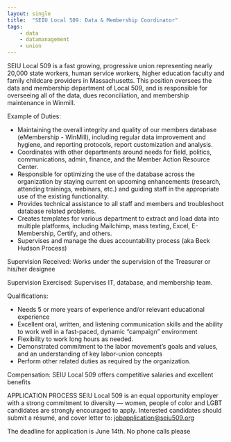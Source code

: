 ```yaml
---
layout: single
title:  "SEIU Local 509: Data & Membership Coordinator"
tags: 
    - data
    - datamanagement
    - union
---
```


SEIU Local 509 is a fast growing, progressive union representing nearly 20,000 state workers, human service workers, higher education faculty and family childcare providers in Massachusetts. This position oversees the data and membership department of Local 509, and is responsible for overseeing all of the data, dues reconciliation, and membership maintenance in Winmill. 

Example of Duties:
* Maintaining the overall integrity and quality of our members database (eMembership - WinMill), including regular data improvement and hygiene, and reporting protocols, report customization and analysis.   
* Coordinates with other departments around needs for field, politics, communications, admin, finance, and the Member Action Resource Center.
* Responsible for optimizing the use of the database across the organization by staying current on upcoming enhancements (research, attending trainings, webinars, etc.) and guiding staff in the appropriate use of the existing functionality. 
* Provides technical assistance to all staff and members and troubleshoot database related problems. 
* Creates templates for various department to extract and load data into multiple platforms, including Mailchimp, mass texting, Excel, E-Membership, Certify, and others.
* Supervises and manage the dues accountability process (aka Beck Hudson Process)

Supervision Received:
Works under the supervision of the Treasurer or his/her designee

Supervision Exercised:
Supervises IT, database, and membership team.

Qualifications:
* Needs 5 or more years of experience and/or relevant educational experience
* Excellent oral, written, and listening communication skills and the ability to work well in a fast-paced, dynamic “campaign” environment
* Flexibility to work long hours as needed.
* Demonstrated commitment to the labor movement’s goals and values, and an understanding of key labor-union concepts
* Perform other related duties as required by the organization.

Compensation:
SEIU Local 509 offers competitive salaries and excellent benefits

APPLICATION PROCESS
SEIU Local 509 is an equal opportunity employer with a strong commitment to diversity — women, people of color and LGBT candidates are strongly encouraged to apply. Interested candidates should submit a résumé, and cover letter to: jobapplication@seiu509.org

The deadline for application is June 14th. No phone calls please
